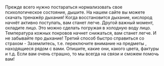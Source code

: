 Прежде всего  нужно постараться нормализовать свое психологическое состояние, дышите. На нашем сайте вы можете скачать тренажёр дыхания! Когда восстановится дыхание, кислород начнёт активно поступать, вам станет легче. Другой важный момент, охладите лицо. Это можно сделать погружая в холодную воду лицо. Температура кожных покровов начнет снижаться, вам станет легче. И не забывайте про дыхание! Третий способ быстро справиться со страхом - Заземлитесь, т.е. переключите внимание на предметы , находящиеся рядом с вами. Опишите, какие они, какого цвета, фактуры и т.д.  Если вам очень страшно, то мы всегда на связи и сможем помочь вам!